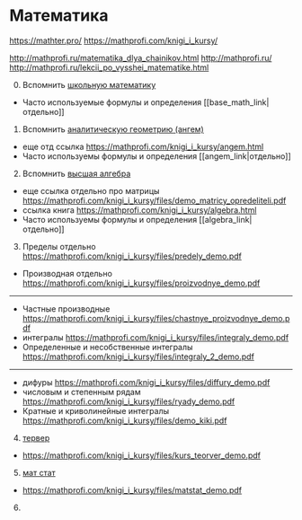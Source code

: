 # Математика

https://mathter.pro/
https://mathprofi.com/knigi_i_kursy/

http://mathprofi.ru/matematika_dlya_chainikov.html
http://mathprofi.ru/
http://mathprofi.ru/lekcii_po_vysshei_matematike.html


0. Вспомнить [школьную математику](https://mathter.pro/pesochnica/index.html)
- Часто используемые формулы и определения [[base_math_link|отдельно]]

1. Вспомнить [аналитическую геометрию (ангем)](https://mathter.pro/angem/index.html)
- еще отд ссылка https://mathprofi.com/knigi_i_kursy/angem.html
- Часто используемы формулы и определения [[angem_link|отдельно]]

2. Вспомнить [высшая алгебра](https://mathter.pro/algebra/index.html) 
- еще ссылка отдельно про матрицы https://mathprofi.com/knigi_i_kursy/files/demo_matricy_opredeliteli.pdf
- ссылка книга https://mathprofi.com/knigi_i_kursy/algebra.html
- Часто используемы формулы и определения [[algebra_link|отдельно]]

3. Пределы отдельно https://mathprofi.com/knigi_i_kursy/files/predely_demo.pdf
- Производная отдельно https://mathprofi.com/knigi_i_kursy/files/proizvodnye_demo.pdf

---
- Частные производные https://mathprofi.com/knigi_i_kursy/files/chastnye_proizvodnye_demo.pdf
- интегралы https://mathprofi.com/knigi_i_kursy/files/integraly_demo.pdf
- Определенные и несобственные интегралы https://mathprofi.com/knigi_i_kursy/files/integraly_2_demo.pdf
---
- дифуры https://mathprofi.com/knigi_i_kursy/files/diffury_demo.pdf
- числовым и степенным рядам https://mathprofi.com/knigi_i_kursy/files/ryady_demo.pdf
- Кратные и криволинейные интегралы https://mathprofi.com/knigi_i_kursy/files/demo_kiki.pdf

4. [тервер](https://mathter.pro/teorver/index.html)
- https://mathprofi.com/knigi_i_kursy/files/kurs_teorver_demo.pdf


5. [мат стат](https://mathter.pro/matstat/index.html)
- https://mathprofi.com/knigi_i_kursy/files/matstat_demo.pdf


6. 






